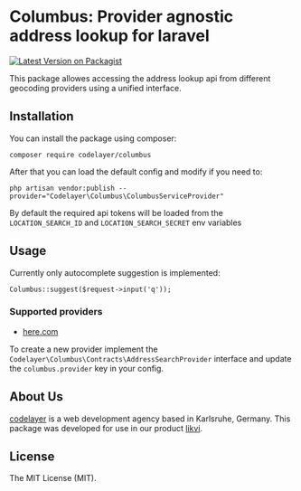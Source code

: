 # Columbus: Provider agnostic address lookup for laravel

[![Latest Version on Packagist](https://img.shields.io/packagist/v/codelayer/columbus.svg?style=flat-square)](https://packagist.org/packages/codelayer/columbus)

This package allowes accessing the address lookup api from different geocoding providers using a unified interface.

## Installation

You can install the package using composer:

```
composer require codelayer/columbus
```

After that you can load the default config and modify if you need to:

```
php artisan vendor:publish --provider="Codelayer\Columbus\ColumbusServiceProvider"
```

By default the required api tokens will be loaded from the `LOCATION_SEARCH_ID` and `LOCATION_SEARCH_SECRET` env variables

## Usage

Currently only autocomplete suggestion is implemented:

```
Columbus::suggest($request->input('q'));
```

### Supported providers

 * [here.com](https://here.com)

To create a new provider implement the `Codelayer\Columbus\Contracts\AddressSearchProvider` interface and update the `columbus.provider` key in your config.

## About Us

[codelayer](https://codelayer.de) is a web development agency based in Karlsruhe, Germany. This package was developed for use in our product [likvi](https://likvi.de).

## License

The MIT License (MIT).
